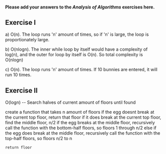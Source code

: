 #### Please add your answers to the ***Analysis of  Algorithms*** exercises here.

## Exercise I

a) O(n). The loop runs 'n' amount of times, so if 'n' is large, the loop is proportionately large.


b) O(nlogn). The inner while loop by itself would have a complexity of log(n), and the outer for loop by itself is O(n). So total complexity is O(nlogn)


c) O(n). The loop runs 'n' amount of times. If 10 bunnies are entered, it will run 10 times.

## Exercise II


O(logn) -- Search halves of current amount of floors until found

create a function that takes n amount of floors
if the egg doesnt break at the current top floor,
    return that floor
if it does break at the current top floor,
    find the middle floor, n/2
    if the egg breaks at the middle floor,
        recursively call the function with the bottom-half floors, so floors 1 through n/2
    else if the egg does break at the middle floor,
        recursively call the function with the top-half floors, so floors n/2 to n

    return floor